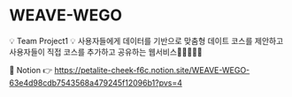 # WEAVE-WEGO
💡 Team Project1 💡 사용자들에게 데이터를 기반으로 맞춤형 데이트 코스를 제안하고 사용자들이 직접 코스를 추가하고 공유하는 웹서비스👨🏼‍🤝‍👨🏻

📃 Notion 👉 https://petalite-cheek-f6c.notion.site/WEAVE-WEGO-63e4d98cdb7543568a479245f12096b1?pvs=4
